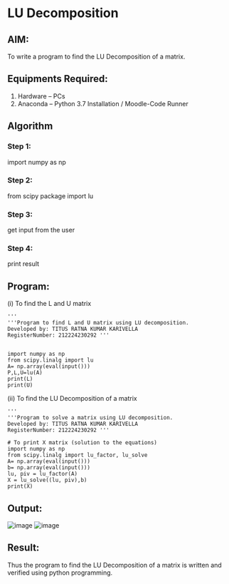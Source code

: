 # LU Decomposition 

## AIM:
To write a program to find the LU Decomposition of a matrix.

## Equipments Required:
1. Hardware – PCs
2. Anaconda – Python 3.7 Installation / Moodle-Code Runner

## Algorithm
### Step 1:
import numpy as np
### Step 2:
from scipy package import lu
### Step 3:
get input from the user
### Step 4:
print result
## Program:
(i) To find the L and U matrix
```
'''
'''Program to find L and U matrix using LU decomposition.
Developed by: TITUS RATNA KUMAR KARIVELLA 
RegisterNumber: 212224230292 '''


import numpy as np
from scipy.linalg import lu
A= np.array(eval(input()))
P,L,U=lu(A)
print(L)
print(U)
```
(ii) To find the LU Decomposition of a matrix
```
'''
'''Program to solve a matrix using LU decomposition.
Developed by: TITUS RATNA KUMAR KARIVELLA 
RegisterNumber: 212224230292 '''

# To print X matrix (solution to the equations)
import numpy as np
from scipy.linalg import lu_factor, lu_solve
A= np.array(eval(input()))
b= np.array(eval(input()))
lu, piv = lu_factor(A)
X = lu_solve((lu, piv),b)
print(X)

```

## Output:
![image](https://github.com/user-attachments/assets/b2ba6456-31f6-48f4-a840-5b7df727bcc3)
![image](https://github.com/user-attachments/assets/4f6e60c8-ed15-4634-a38a-ff61c0fe31ed)

## Result:
Thus the program to find the LU Decomposition of a matrix is written and verified using python programming.


